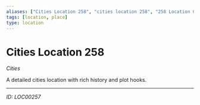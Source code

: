 ```yaml
---
aliases: ["Cities Location 258", "cities location 258", "258 Location Cities"]
tags: [location, place]
type: location
---
```


# Cities Location 258

*Cities*

A detailed cities location with rich history and plot hooks.

---
*ID: LOC00257*